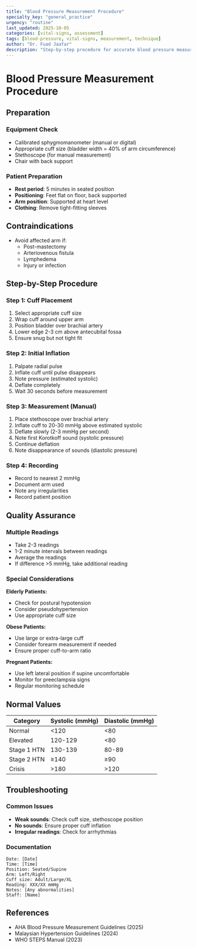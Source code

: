 ```yaml
---
title: "Blood Pressure Measurement Procedure"
specialty_key: "general_practice"
urgency: "routine"
last_updated: 2025-10-05
categories: [vital-signs, assessment]
tags: [blood-pressure, vital-signs, measurement, technique]
author: "Dr. Fuad Jaafar"
description: "Step-by-step procedure for accurate blood pressure measurement"
---
```



# Blood Pressure Measurement Procedure

## Preparation

### Equipment Check
- Calibrated sphygmomanometer (manual or digital)
- Appropriate cuff size (bladder width = 40% of arm circumference)
- Stethoscope (for manual measurement)
- Chair with back support

### Patient Preparation
- **Rest period**: 5 minutes in seated position
- **Positioning**: Feet flat on floor, back supported
- **Arm position**: Supported at heart level
- **Clothing**: Remove tight-fitting sleeves

## Contraindications
- Avoid affected arm if:
  - Post-mastectomy
  - Arteriovenous fistula
  - Lymphedema
  - Injury or infection

## Step-by-Step Procedure

### Step 1: Cuff Placement
1. Select appropriate cuff size
2. Wrap cuff around upper arm
3. Position bladder over brachial artery
4. Lower edge 2-3 cm above antecubital fossa
5. Ensure snug but not tight fit

### Step 2: Initial Inflation
1. Palpate radial pulse
2. Inflate cuff until pulse disappears
3. Note pressure (estimated systolic)
4. Deflate completely
5. Wait 30 seconds before measurement

### Step 3: Measurement (Manual)
1. Place stethoscope over brachial artery
2. Inflate cuff to 20-30 mmHg above estimated systolic
3. Deflate slowly (2-3 mmHg per second)
4. Note first Korotkoff sound (systolic pressure)
5. Continue deflation
6. Note disappearance of sounds (diastolic pressure)

### Step 4: Recording
- Record to nearest 2 mmHg
- Document arm used
- Note any irregularities
- Record patient position

## Quality Assurance

### Multiple Readings
- Take 2-3 readings
- 1-2 minute intervals between readings
- Average the readings
- If difference >5 mmHg, take additional reading

### Special Considerations

**Elderly Patients:**
- Check for postural hypotension
- Consider pseudohypertension
- Use appropriate cuff size

**Obese Patients:**
- Use large or extra-large cuff
- Consider forearm measurement if needed
- Ensure proper cuff-to-arm ratio

**Pregnant Patients:**
- Use left lateral position if supine uncomfortable
- Monitor for preeclampsia signs
- Regular monitoring schedule

## Normal Values

| Category | Systolic (mmHg) | Diastolic (mmHg) |
|----------|-----------------|------------------|
| Normal | <120 | <80 |
| Elevated | 120-129 | <80 |
| Stage 1 HTN | 130-139 | 80-89 |
| Stage 2 HTN | ≥140 | ≥90 |
| Crisis | >180 | >120 |

## Troubleshooting

### Common Issues
- **Weak sounds**: Check cuff size, stethoscope position
- **No sounds**: Ensure proper cuff inflation
- **Irregular readings**: Check for arrhythmias

### Documentation
```
Date: [Date]
Time: [Time]
Position: Seated/Supine
Arm: Left/Right
Cuff size: Adult/Large/XL
Reading: XXX/XX mmHg
Notes: [Any abnormalities]
Staff: [Name]
```

## References
- AHA Blood Pressure Measurement Guidelines (2025)
- Malaysian Hypertension Guidelines (2024)
- WHO STEPS Manual (2023)
